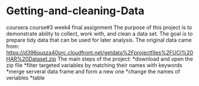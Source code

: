 # Getting-and-cleaning-Data
coursera course#3 week4 final assignment
The purpose of this project is to demonstrate ability to collect, work with, and clean a data set. The goal is to prepare tidy data that can be used for later analysis.
The original data came from: https://d396qusza40orc.cloudfront.net/getdata%2Fprojectfiles%2FUCI%20HAR%20Dataset.zip
The main steps of the project:
*download and open the zip file
*filter targeted variables by matching their names with keywords
*merge serveral data frame and form a new one
*change the names of veriables
*table





